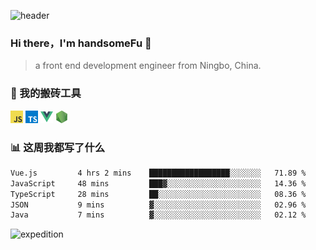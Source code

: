 ![header](https://raw.githubusercontent.com/fzq1998/fzq1998/master/header.png)

### Hi there，I'm handsomeFu 👋

> a front end development engineer from Ningbo, China.

### 🔧 我的搬砖工具
<code><img height="20" src="https://raw.githubusercontent.com/github/explore/80688e429a7d4ef2fca1e82350fe8e3517d3494d/topics/javascript/javascript.png" alt="javascript"></code>
<code><img height="20" src="https://raw.githubusercontent.com/github/explore/80688e429a7d4ef2fca1e82350fe8e3517d3494d/topics/typescript/typescript.png" alt="typescript"></code>
<code><img height="20" src="https://raw.githubusercontent.com/github/explore/80688e429a7d4ef2fca1e82350fe8e3517d3494d/topics/vue/vue.png" alt="vue"></code>
<code><img height="20" src="https://raw.githubusercontent.com/github/explore/80688e429a7d4ef2fca1e82350fe8e3517d3494d/topics/nodejs/nodejs.png" alt="nodejs"></code>



### 📊 这周我都写了什么
<!--START_SECTION:waka-->

```txt
Vue.js         4 hrs 2 mins    ██████████████████░░░░░░░   71.89 %
JavaScript     48 mins         ███▓░░░░░░░░░░░░░░░░░░░░░   14.36 %
TypeScript     28 mins         ██░░░░░░░░░░░░░░░░░░░░░░░   08.36 %
JSON           9 mins          ▓░░░░░░░░░░░░░░░░░░░░░░░░   02.96 %
Java           7 mins          ▓░░░░░░░░░░░░░░░░░░░░░░░░   02.12 %
```

<!--END_SECTION:waka-->


![expedition](https://raw.githubusercontent.com/fzq1998/fzq1998/master/expedition.gif)

